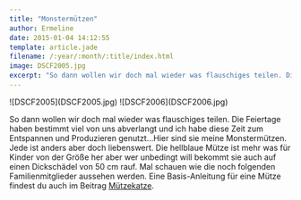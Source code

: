 ```yaml
---
title: "Monstermützen"
author: Ermeline
date: 2015-01-04 14:12:55
template: article.jade
filename: /:year/:month/:title/index.html
image: DSCF2005.jpg
excerpt: "So dann wollen wir doch mal wieder was flauschiges teilen. Die Feiertage haben bestimmt viel von uns abverlangt und ich habe diese Zeit zum Entspannen und Produzieren genutzt... "
---
```


<div id='slides' class='slideshow'>
![DSCF2005](DSCF2005.jpg)
![DSCF2006](DSCF2006.jpg)
</div>

So dann wollen wir doch mal wieder was flauschiges teilen. Die Feiertage
haben bestimmt viel von uns abverlangt und ich habe diese Zeit zum
Entspannen und Produzieren genutzt...Hier sind sie meine Monstermützen.
Jede ist anders aber doch liebenswert. Die hellblaue Mütze ist mehr was
für Kinder von der Größe her aber wer unbedingt will bekommt sie auch
auf einen Dickschädel von 50 cm rauf. Mal schauen wie die noch folgenden
Familienmitglieder aussehen werden. Eine Basis-Anleitung für eine Mütze
findest du auch im Beitrag
[Mützekatze](http://flauschiversum.de/2014/05/muetzekatze/).
